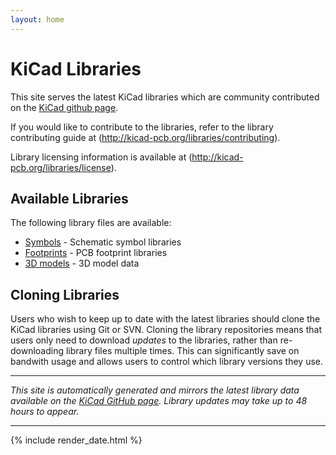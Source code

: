 ```yaml
---
layout: home
---
```


# KiCad Libraries

This site serves the latest KiCad libraries which are community contributed on the [KiCad github page](https://github.com/kicad).

If you would like to contribute to the libraries, refer to the library contributing guide at (http://kicad-pcb.org/libraries/contributing).

Library licensing information is available at (http://kicad-pcb.org/libraries/license).

## Available Libraries

The following library files are available:

* [Symbols](/symbols) - Schematic symbol libraries
* [Footprints](/footprints) - PCB footprint libraries
* [3D models](/packages3d) - 3D model data

## Cloning Libraries

Users who wish to keep up to date with the latest libraries should clone the KiCad libraries using Git or SVN. Cloning the library repositories means that users only need to download _updates_ to the libraries, rather than re-downloading library files multiple times. This can significantly save on bandwith usage and allows users to control which library versions they use.

---

_This site is automatically generated and mirrors the latest library data available on the [KiCad GitHub page](https://github.com/kicad). Library updates may take up to 48 hours to appear._

---

{% include render_date.html %}
